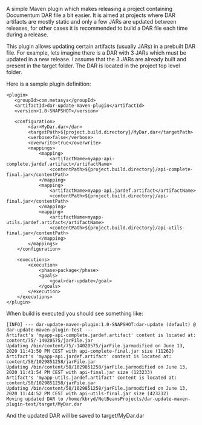 A simple Maven plugin which makes releasing a project containing Documentum DAR file a bit easier. 
It is aimed at projects where DAR artifacts are mostly static and only a few JARs are updated between releases, 
for other cases it is recommended to build a DAR file each time during a release.

This plugin allows updating certain artifacts (usually JARs) in a prebuilt DAR file. For example, lets imagine there
is a DAR with 3 JARs which must be updated in a new release.
I assume that the 3 JARs are already built and present in the target folder. The DAR is located in the project top
level folder.

Here is a sample plugin definition:

```
<plugin>
   <groupId>com.metasys</groupId>
   <artifactId>dar-update-maven-plugin</artifactId>
   <version>1.0-SNAPSHOT</version>

   <configuration>
        <dar>MyDar.dar</dar>
        <targetPath>${project.build.directory}/MyDar.dar</targetPath>
        <verbose>false</verbose>
        <overwrite>true</overwrite>
        <mappings>
            <mapping>
                <artifactName>myapp-api-complete.jardef.artifact</artifactName>
                <contentPath>${project.build.directory}/api-complete-final.jar</contentPath>
            </mapping>
            <mapping>
                <artifactName>myapp-api.jardef.artifact</artifactName>
                <contentPath>${project.build.directory}/api-final.jar</contentPath>
            </mapping>
            <mapping>
                <artifactName>myapp-utils.jardef.artifact</artifactName>
                <contentPath>${project.build.directory}/api-utils-final.jar</contentPath>
            </mapping>
        </mappings>
    </configuration>

    <executions>
        <execution>
            <phase>package</phase>
            <goals>
                <goal>dar-update</goal>
            </goals>
        </execution>
    </executions>
</plugin>
```

When build is executed you should see something like:

```
[INFO] --- dar-update-maven-plugin:1.0-SNAPSHOT:dar-update (default) @ dar-update-maven-plugin-test ---
Artifact's 'myapp-api-complete.jardef.artifact' content is located at: content/75/-14020575/jarFile.jar
Updating /bin/content/75/-14020575/jarFile.jarmodified on June 13, 2020 11:41:50 PM CEST with api-complete-final.jar size (11262)
Artifact's 'myapp-api.jardef.artifact' content is located at: content/58/1029851258/jarFile.jar
Updating /bin/content/58/1029851258/jarFile.jarmodified on June 13, 2020 11:41:54 PM CEST with api-final.jar size (123233)
Artifact's 'myapp-utils.jardef.artifact' content is located at: content/58/1029851258/jarFile.jar
Updating /bin/content/58/1029851258/jarFile.jarmodified on June 13, 2020 11:44:52 PM CEST with api-utils-final.jar size (423232)
Moving updated DAR to /home/kbryd/NetBeansProjects/dar-update-maven-plugin-test/target/MyDar.dar
```

And the updated DAR will be saved to target/MyDar.dar

